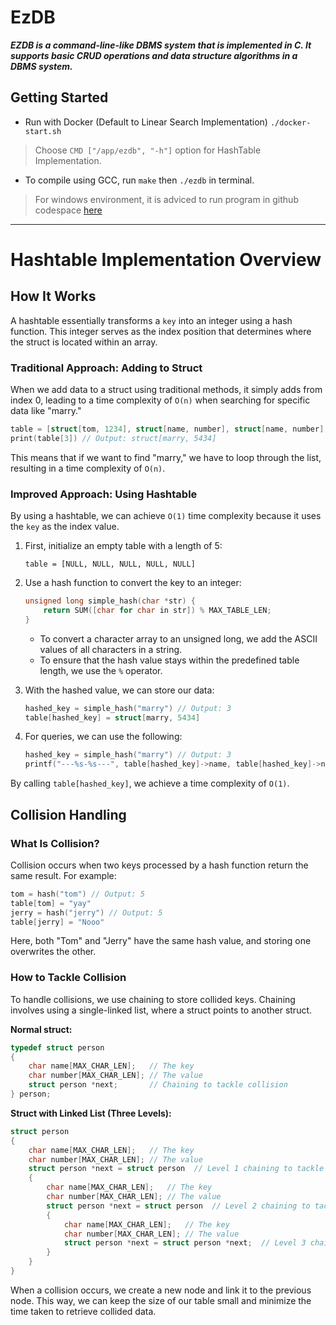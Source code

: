 # EzDB
***EZDB is a command-line-like DBMS system that is implemented in C. It supports basic CRUD operations and data structure algorithms in a DBMS system.***
## Getting Started

- Run with Docker (Default to Linear Search Implementation)
`./docker-start.sh`
> Choose `CMD ["/app/ezdb", "-h"]` option for HashTable Implementation.

- To compile using GCC, run `make` then `./ezdb` in terminal.
> For windows environment, it is adviced to run program in github codespace [here](https://github.com/codespaces)
---

# Hashtable Implementation Overview
## How It Works
A hashtable essentially transforms a `key` into an integer using a hash function. This integer serves as the index position that determines where the struct is located within an array.

### Traditional Approach: Adding to Struct
When we add data to a struct using traditional methods, it simply adds from index 0, leading to a time complexity of `O(n)` when searching for specific data like "marry."

```c
table = [struct[tom, 1234], struct[name, number], struct[name, number], struct[marry, 5434], struct[name, number]
print(table[3]) // Output: struct[marry, 5434]
```

This means that if we want to find "marry," we have to loop through the list, resulting in a time complexity of `O(n)`.

### Improved Approach: Using Hashtable
By using a hashtable, we can achieve `O(1)` time complexity because it uses the `key` as the index value.

1. First, initialize an empty table with a length of 5:
   ```
   table = [NULL, NULL, NULL, NULL, NULL]
   ```

2. Use a hash function to convert the key to an integer:
   ```c
   unsigned long simple_hash(char *str) {
       return SUM([char for char in str]) % MAX_TABLE_LEN;
   }
   ```

   - To convert a character array to an unsigned long, we add the ASCII values of all characters in a string.
   - To ensure that the hash value stays within the predefined table length, we use the `%` operator.

3. With the hashed value, we can store our data:
   ```c
   hashed_key = simple_hash("marry") // Output: 3
   table[hashed_key] = struct[marry, 5434]
   ```

4. For queries, we can use the following:
   ```c
   hashed_key = simple_hash("marry") // Output: 3
   printf("---%s-%s---", table[hashed_key]->name, table[hashed_key]->number) // Output: ---marry-5434---
   ```

By calling `table[hashed_key]`, we achieve a time complexity of `O(1)`.

## Collision Handling

### What Is Collision?
Collision occurs when two keys processed by a hash function return the same result. For example:

```c
tom = hash("tom") // Output: 5
table[tom] = "yay"
jerry = hash("jerry") // Output: 5
table[jerry] = "Nooo"
```

Here, both "Tom" and "Jerry" have the same hash value, and storing one overwrites the other.

### How to Tackle Collision
To handle collisions, we use chaining to store collided keys. Chaining involves using a single-linked list, where a struct points to another struct. 

**Normal struct:**
```c
typedef struct person
{
    char name[MAX_CHAR_LEN];   // The key
    char number[MAX_CHAR_LEN]; // The value
    struct person *next;       // Chaining to tackle collision
} person;
```

**Struct with Linked List (Three Levels):**
```c
struct person
{
    char name[MAX_CHAR_LEN];   // The key
    char number[MAX_CHAR_LEN]; // The value
    struct person *next = struct person  // Level 1 chaining to tackle collision
    {
        char name[MAX_CHAR_LEN];   // The key
        char number[MAX_CHAR_LEN]; // The value
        struct person *next = struct person  // Level 2 chaining to tackle collision
        {
            char name[MAX_CHAR_LEN];   // The key
            char number[MAX_CHAR_LEN]; // The value
            struct person *next = struct person *next;  // Level 3 chaining to tackle collision
        }
    }
}
```

When a collision occurs, we create a new node and link it to the previous node. This way, we can keep the size of our table small and minimize the time taken to retrieve collided data.

